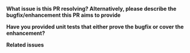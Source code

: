 <!--
Note that leaving sections blank will make it difficult for us understand what this PR is for and it may be closed.
-->

**What issue is this PR resolving? Alternatively, please describe the bugfix/enhancement this PR aims to provide**
<!-- 
Provide a general description of the code changes in your pull
request. If bugs were fixed, please document the changes and why
they were introduced.

Please ensure that your PR contains test cases that cover all new
code and any changes to existing code. Without tests, your PR is
likely to be closed without merging.
-->

**Have you provided unit tests that either prove the bugfix or cover the enhancement?**

**Related issues**
<!--
Please review the (https://github.com/PauloGrijp/cordova-plugin-streaming-media/issues)
page, and link any issues that are addressed or related to this PR.
-->
